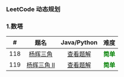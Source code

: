 ### LeetCode 动态规划

### 1.数塔

|  #   |                             题名                             |             Java/Python             |                   难度                    |
| :--: | :----------------------------------------------------------: | :---------------------------------: | :---------------------------------------: |
| 118  | [杨辉三角](https://leetcode-cn.com/problems/pascals-triangle/) | [查看题解](118-pascals-triangle.md) | <strong style="color:green">简单</strong> |
| 119  | [杨辉三角 II](https://leetcode-cn.com/problems/pascals-triangle-ii/) |            [查看题解]()             | <strong style="color:green">简单</strong> |

